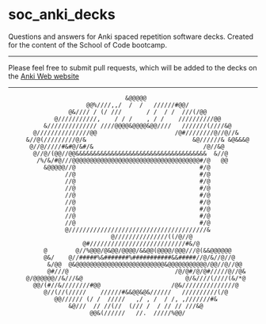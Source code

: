# soc_anki_decks
Questions and answers for Anki spaced repetition software decks. Created for the content of the School of Code bootcamp. 

------------------------------------------------------------------------------------------------------------------------

Please feel free to submit pull requests, which will be added to the decks on the [Anki Web website](https://ankiweb.net/shared/info/1120412708?cb=1695934122268)

------------------------------------------------------------------------------------------------------------------------



                                     &@@@@@                                     
                          @@%////,,/  /  /   //////#@@/                         
                     @&//// / (/ ///       / /  / /  ///(/@@                    
                 @///////////,    / / /    , / /    //////////@@                
              &////////////// ////@@@@&@@@@&@@////   ///////(////&@             
           @///////////////@@                      /@#////////@//@//&           
         &//@(/////////@/&                              &@//////& &@&&&@        
          @//@/////#&#@/&#/&                               /@//&@               
           @//@/(@@//@@&&&&&&&&&&&&&&&&&&&&&&&&&&&&&&&&&&&&&  &//@              
            /%/&/#@///@@@@@@@@@@@@@@@@@@@@@@@@@@@@@@@@@@@@#/@   @@              
              &@@@@@//@                                   #/@                   
                    //@                                   #/@                   
                    //@                                   #/@                   
                    //@                                   #/@                   
                    //@                                   #/@                   
                    //@                                   #/@                   
                    //@                                   #/@                   
                    //@                                   #/@                   
                    //@                                   #/@                   
                    @///////////////////////////////////////&                   
                                 @///////////////((/@//@                        
                         @#///////////////////////////#&/@                      
              @        @//%@@@/@&@@/@@@@/&&@@(@@@@/@@@///@(&&@@@@@@             
              @&/    @//#####%&#######%###########&&#####//@/&//@//@            
               &/@@  @&@@@@@@@@@@@@@@@@@@@@@@@@@&@@@@@@@@@@@/@@//@//@@          
               @#///@                              /@/@#/@/@#/////@//@&         
         @/@@@@@@//&///&@                             @/&////(////(&/*@         
           @@/(#//&////////#@@                    /@&///////////////@           
              @//(//(/////    //////#&&@@&@&//////   //////////(/@              
                 @@////// (/ /  /////   ,/ , /  / /, ,///////#&                 
                     &@///  // //(//  (/// /  / // // ///&@                     
                           @@&(//////   //.  /////%@@/                          